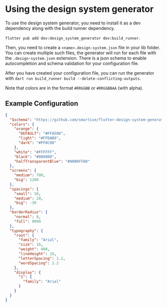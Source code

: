 # Using the design system generator

To use the design system generator, you need to install it as a dev dependency
along with the build runner dependency.

`flutter pub add dev:design_system_generator dev:build_runner`.

Then, you need to create a `<name>.design-system.json` file in your lib folder.
You can create multiple such files, the generator will run for each file with
the `.design-system.json` extension.
There is a json schema to enable autocompletion and schema validation for
your configuration file.

After you have created your configuration file, you can run the generator
with `dart run build_runner build --delete-conflicting-outputs`.

Note that colors are in the format `#RRGGBB` or `#RRGGBBAA` (with alpha).

## Example Configuration

```json
{
  "$schema": "https://github.com/smartive/flutter-design-system-generator/blob/main/design-system.schema.json",
  "colors": {
    "orange": {
      "DEFAULT": "#FFA500",
      "light": "#FFDAB9",
      "dark": "#FF8C00"
    },
    "white": "#FFFFFF",
    "black": "#000000",
    "halfTransparentBlue": "#0000FF80"
  },
  "screens": {
    "medium": 700,
    "big": 1200
  },
  "spacings": {
    "small": 10,
    "medium": 20,
    "big": -30
  },
  "borderRadius": {
    "normal": 8,
    "full": 9999
  },
  "typography": {
    "root": {
      "family": "Arial",
      "size": 16,
      "weight": 400,
      "lineHeight": 16,
      "letterSpacing": 1.2,
      "wordSpacing": 2.2
    },
    "display": {
      "1": {
        "family": "Arial"
      }
    }
  }
}
```
